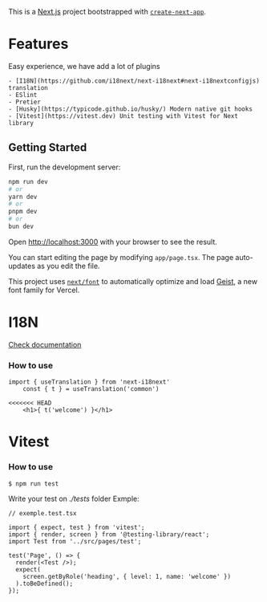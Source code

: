 This is a [Next.js](https://nextjs.org) project bootstrapped with [`create-next-app`](https://nextjs.org/docs/app/api-reference/cli/create-next-app).

# Features

Easy experience, we have add a lot of plugins

    - [I18N](https://github.com/i18next/next-i18next#next-i18nextconfigjs) translation
    - ESlint
    - Pretier
    - [Husky](https://typicode.github.io/husky/) Modern native git hooks
    - [Vitest](https://vitest.dev) Unit testing with Vitest for Next library

## Getting Started

First, run the development server:

```bash
npm run dev
# or
yarn dev
# or
pnpm dev
# or
bun dev
```

Open [http://localhost:3000](http://localhost:3000) with your browser to see the result.

You can start editing the page by modifying `app/page.tsx`. The page auto-updates as you edit the file.

This project uses [`next/font`](https://nextjs.org/docs/app/building-your-application/optimizing/fonts) to automatically optimize and load [Geist](https://vercel.com/font), a new font family for Vercel.

# I18N

[Check documentation](https://github.com/i18next/next-i18next#next-i18nextconfigjs)

### How to use

```
import { useTranslation } from 'next-i18next'
    const { t } = useTranslation('common')

<<<<<<< HEAD
    <h1>{ t('welcome') }</h1>
```

# Vitest

### How to use

```
$ npm run test
```

Write your test on _./tests_ folder
Exmple:

```
// exemple.test.tsx

import { expect, test } from 'vitest';
import { render, screen } from '@testing-library/react';
import Test from '../src/pages/test';

test('Page', () => {
  render(<Test />);
  expect(
    screen.getByRole('heading', { level: 1, name: 'welcome' })
  ).toBeDefined();
});

```
